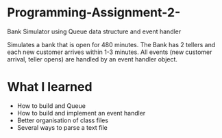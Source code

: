 # Programming-Assignment-2-
Bank Simulator using Queue data structure and event handler 

Simulates a bank that is open for 480 minutes. The Bank has 2 tellers and each new customer arrives within 1-3 minutes. 
All events (new customer arrival, teller opens) are handled by an event handler object. 


# What I learned
- How to build and Queue
- How to build and implement an event handler 
- Better organisation of class files
- Several ways to parse a text file
